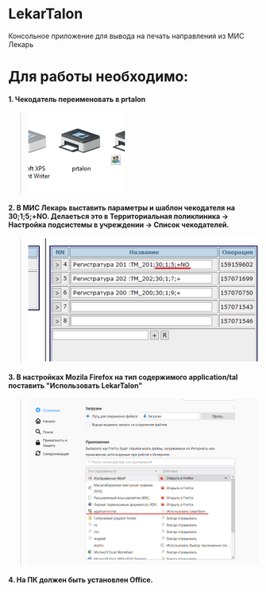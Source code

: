 # LekarTalon
Консольное приложение для вывода на печать направления из МИС Лекарь


# Для работы необходимо:
#### 1.  Чекодатель переименовать в prtalon
> ![](https://github.com/Kingaz22/LekarTalon/blob/main/img/img2.png?raw=true)
#### 2. В МИС Лекарь выставить параметры и шаблон чекодателя на 30;1;5;+NO. Делаеться это в Территориальная поликлиника -> Настройка подсистемы в учреждении -> Список чекодателей.
> ![](https://github.com/Kingaz22/LekarTalon/blob/main/img/img1.png?raw=true)
#### 3. В настройках Mozila Firefox на тип содержимого application/tal поставить "Использовать LekarTalon"
> ![](https://github.com/Kingaz22/LekarTalon/blob/main/img/img0.png?raw=true)
#### 4. На ПК должен быть установлен Office.
